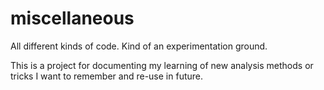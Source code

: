 # miscellaneous
All different kinds of code. Kind of an experimentation ground.

This is a project for documenting my learning of new analysis methods or tricks I want to remember and re-use in future.
